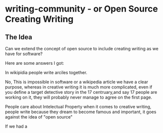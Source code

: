 writing-community - or Open Source Creating Writing
===================================================

The Idea
--------
Can we extend the concept of open source to include creating writing as we have for software?

Here are some answers I got:

In wikipidia people write arciles together. 

No, This is impossible in software or a wikipedia article we have a clear purpose, whereas in creative writing it is much more complicated, even if you define a target detective story in the 17 centruary,and say 17 people are working on it, they will probably never manage to agree on the first page.

People care about Intelectual Property when it comes to creative writing, people write because they dream to become famous and important, it goes against the idea of "open source"


If we had a 
